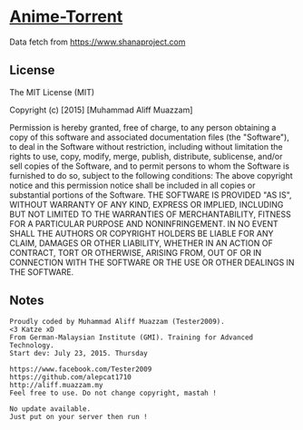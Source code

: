 # [Anime-Torrent](https://github.com/alepcat1710/Anime-Torrent)
Data fetch from https://www.shanaproject.com

License
-------
The MIT License (MIT)

Copyright (c) [2015] [Muhammad Aliff Muazzam]

Permission is hereby granted, free of charge, to any person obtaining a copy
of this software and associated documentation files (the "Software"), to deal
in the Software without restriction, including without limitation the rights
to use, copy, modify, merge, publish, distribute, sublicense, and/or sell
copies of the Software, and to permit persons to whom the Software is
furnished to do so, subject to the following conditions:
The above copyright notice and this permission notice shall be included in all
copies or substantial portions of the Software.
THE SOFTWARE IS PROVIDED "AS IS", WITHOUT WARRANTY OF ANY KIND, EXPRESS OR
IMPLIED, INCLUDING BUT NOT LIMITED TO THE WARRANTIES OF MERCHANTABILITY,
FITNESS FOR A PARTICULAR PURPOSE AND NONINFRINGEMENT. IN NO EVENT SHALL THE
AUTHORS OR COPYRIGHT HOLDERS BE LIABLE FOR ANY CLAIM, DAMAGES OR OTHER
LIABILITY, WHETHER IN AN ACTION OF CONTRACT, TORT OR OTHERWISE, ARISING FROM,
OUT OF OR IN CONNECTION WITH THE SOFTWARE OR THE USE OR OTHER DEALINGS IN THE
SOFTWARE.

Notes
-----
	Proudly coded by Muhammad Aliff Muazzam (Tester2009).
	<3 Katze xD
	From German-Malaysian Institute (GMI). Training for Advanced Technology.
	Start dev: July 23, 2015. Thursday
	
	https://www.facebook.com/Tester2009
	https://github.com/alepcat1710
	http://aliff.muazzam.my
	Feel free to use. Do not change copyright, mastah !
	
	No update available.
	Just put on your server then run !
